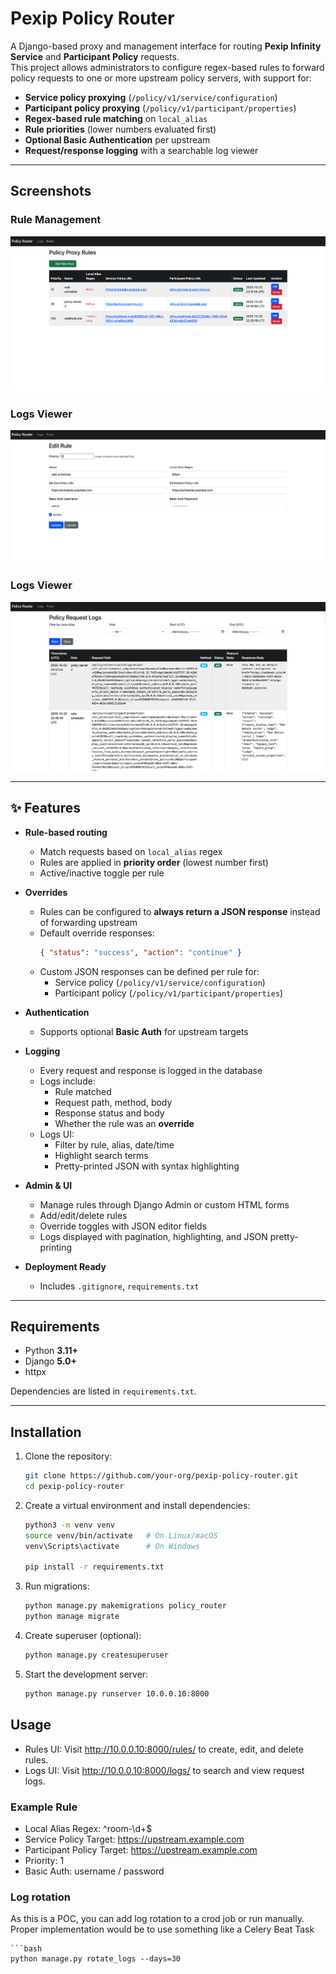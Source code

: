 # Pexip Policy Router

A Django-based proxy and management interface for routing **Pexip Infinity Service** and **Participant Policy** requests.  
This project allows administrators to configure regex-based rules to forward policy requests to one or more upstream policy servers, with support for:

- **Service policy proxying** (`/policy/v1/service/configuration`)
- **Participant policy proxying** (`/policy/v1/participant/properties`)
- **Regex-based rule matching** on `local_alias`
- **Rule priorities** (lower numbers evaluated first)
- **Optional Basic Authentication** per upstream
- **Request/response logging** with a searchable log viewer

---

## Screenshots

### Rule Management
![Rules List](docs/screenshots/policy_router_list.png)

### Logs Viewer
![Rules Form](docs/screenshots/policy_router_form.png)

### Logs Viewer
![Logs View](docs/screenshots/policy_router_logs.png)

---
## ✨ Features

- **Rule-based routing**
  - Match requests based on `local_alias` regex
  - Rules are applied in **priority order** (lowest number first)
  - Active/inactive toggle per rule

- **Overrides**
  - Rules can be configured to **always return a JSON response** instead of forwarding upstream
  - Default override responses:
    ```json
    { "status": "success", "action": "continue" }
    ```
  - Custom JSON responses can be defined per rule for:
    - Service policy (`/policy/v1/service/configuration`)
    - Participant policy (`/policy/v1/participant/properties`)

- **Authentication**
  - Supports optional **Basic Auth** for upstream targets

- **Logging**
  - Every request and response is logged in the database
  - Logs include:
    - Rule matched
    - Request path, method, body
    - Response status and body
    - Whether the rule was an **override**
  - Logs UI:
    - Filter by rule, alias, date/time
    - Highlight search terms
    - Pretty-printed JSON with syntax highlighting

- **Admin & UI**
  - Manage rules through Django Admin or custom HTML forms
  - Add/edit/delete rules
  - Override toggles with JSON editor fields
  - Logs displayed with pagination, highlighting, and JSON pretty-printing

- **Deployment Ready**
  - Includes `.gitignore`, `requirements.txt`
---

##  Requirements

- Python **3.11+**
- Django **5.0+**
- httpx

Dependencies are listed in `requirements.txt`.

---

##  Installation

1. Clone the repository:

   ```bash
   git clone https://github.com/your-org/pexip-policy-router.git
   cd pexip-policy-router

2. Create a virtual environment and install dependencies:

    ```bash
    python3 -m venv venv
    source venv/bin/activate   # On Linux/macOS
    venv\Scripts\activate      # On Windows

    pip install -r requirements.txt

3. Run migrations:

    ```bash
    python manage.py makemigrations policy_router
    python manage migrate

4. Create superuser (optional):

    ```bash
    python manage.py createsuperuser

5. Start the development server:

    ```bash
    python manage.py runserver 10.0.0.10:8000

##  Usage

- Rules UI: Visit http://10.0.0.10:8000/rules/ to create, edit, and delete rules.
- Logs UI: Visit http://10.0.0.10:8000/logs/ to search and view request logs.

### Example Rule

- Local Alias Regex: ^room-\d+$
- Service Policy Target: https://upstream.example.com
- Participant Policy Target: https://upstream.example.com
- Priority: 1
- Basic Auth: username / password

### Log rotation

As this is a POC, you can add log rotation to a crod job or run manually. Proper implementation would be to use something like a Celery Beat Task

    ```bash
    python manage.py rotate_logs --days=30

